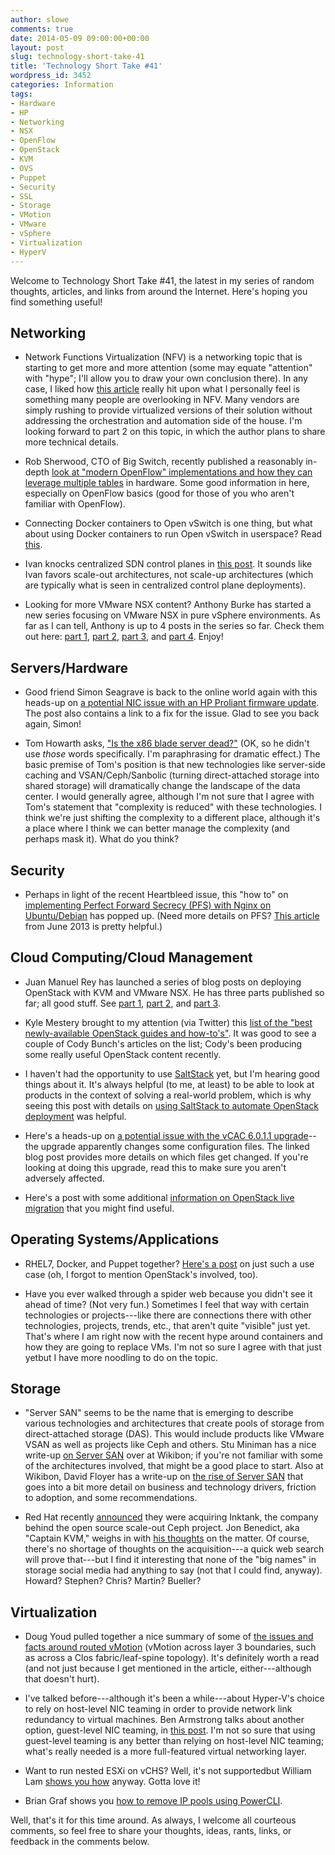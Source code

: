 ```yaml
---
author: slowe
comments: true
date: 2014-05-09 09:00:00+00:00
layout: post
slug: technology-short-take-41
title: 'Technology Short Take #41'
wordpress_id: 3452
categories: Information
tags:
- Hardware
- HP
- Networking
- NSX
- OpenFlow
- OpenStack
- KVM
- OVS
- Puppet
- Security
- SSL
- Storage
- VMotion
- VMware
- vSphere
- Virtualization
- HyperV
---
```


Welcome to Technology Short Take #41, the latest in my series of random thoughts, articles, and links from around the Internet. Here's hoping you find something useful!

## Networking

* Network Functions Virtualization (NFV) is a networking topic that is starting to get more and more attention (some may equate "attention" with "hype"; I'll allow you to draw your own conclusion there). In any case, I liked how [this article](http://getcloudify.org/2014/04/09/network_automation_NFV_cloud_orchestration.html) really hit upon what I personally feel is something many people are overlooking in NFV. Many vendors are simply rushing to provide virtualized versions of their solution without addressing the orchestration and automation side of the house. I'm looking forward to part 2 on this topic, in which the author plans to share more technical details.

* Rob Sherwood, CTO of Big Switch, recently published a reasonably in-depth [look at "modern OpenFlow" implementations and how they can leverage multiple tables](http://bigswitch.com/blog/2014/05/02/modern-openflow-and-sdn) in hardware. Some good information in here, especially on OpenFlow basics (good for those of you who aren't familiar with OpenFlow).

* Connecting Docker containers to Open vSwitch is one thing, but what about using Docker containers to run Open vSwitch in userspace? Read [this](https://github.com/dave-tucker/docker-ovs).

* Ivan knocks centralized SDN control planes in [this post](http://blog.ipspace.net/2014/05/does-centralized-control-plane-make.html). It sounds like Ivan favors scale-out architectures, not scale-up architectures (which are typically what is seen in centralized control plane deployments).

* Looking for more VMware NSX content? Anthony Burke has started a new series focusing on VMware NSX in pure vSphere environments. As far as I can tell, Anthony is up to 4 posts in the series so far. Check them out here: [part 1](http://networkinferno.net/installing-vmware-nsx-part-1), [part 2](http://networkinferno.net/installing-vmware-nsx-part-2), [part 3](http://networkinferno.net/installing-vmware-nsx-part-3), and [part 4](http://networkinferno.net/installing-vmware-nsx-part-4). Enjoy!

## Servers/Hardware

* Good friend Simon Seagrave is back to the online world again with this heads-up on [a potential NIC issue with an HP Proliant firmware update](http://techhead.co/hp-proliant-firmware-update-potential-nic-issue/). The post also contains a link to a fix for the issue. Glad to see you back again, Simon!

* Tom Howarth asks, ["Is the x86 blade server dead?"](http://www.virtualizationpractice.com/next-x86-hardware-industry-death-blade-format-25417/) (OK, so he didn't use _those_ words specifically. I'm paraphrasing for dramatic effect.) The basic premise of Tom's position is that new technologies like server-side caching and VSAN/Ceph/Sanbolic (turning direct-attached storage into shared storage) will dramatically change the landscape of the data center. I would generally agree, although I'm not sure that I agree with Tom's statement that "complexity is reduced" with these technologies. I think we're just shifting the complexity to a different place, although it's a place where I think we can better manage the complexity (and perhaps mask it). What do you think?

## Security

* Perhaps in light of the recent Heartbleed issue, this "how to" on [implementing Perfect Forward Secrecy (PFS) with Nginx on Ubuntu/Debian](http://www.howtoforge.com/ssl-perfect-forward-secrecy-in-nginx-webserver) has popped up. (Need more details on PFS? [This article](https://community.qualys.com/blogs/securitylabs/2013/06/25/ssl-labs-deploying-forward-secrecy) from June 2013 is pretty helpful.)

## Cloud Computing/Cloud Management

* Juan Manuel Rey has launched a series of blog posts on deploying OpenStack with KVM and VMware NSX. He has three parts published so far; all good stuff. See [part 1](http://jreypo.wordpress.com/2014/04/29/deploying-openstack-with-kvm-and-vmware-nsx-part-1-nsx-overview-and-initial-setup/), [part 2](http://jreypo.wordpress.com/2014/05/06/deploying-openstack-with-kvm-and-vmware-nsx-part-2-configure-nsx-transport-and-logical-network-views/), and [part 3](http://jreypo.wordpress.com/2014/05/07/deploying-openstack-with-kvm-and-vmware-nsx-part-3-kvm-hypervisor-and-gluster-storage-setup/).

* Kyle Mestery brought to my attention (via Twitter) this [list of the "best newly-available OpenStack guides and how-to's"](http://opensource.com/business/14/5/new-openstack-tutorials). It was good to see a couple of Cody Bunch's articles on the list; Cody's been producing some really useful OpenStack content recently.

* I haven't had the opportunity to use [SaltStack](http://docs.saltstack.com/en/latest/) yet, but I'm hearing good things about it. It's always helpful (to me, at least) to be able to look at products in the context of solving a real-world problem, which is why seeing this post with details on [using SaltStack to automate OpenStack deployment](http://csscorp.github.io/openstack-automation/) was helpful.

* Here's a heads-up on [a potential issue with the vCAC 6.0.1.1 upgrade](http://blog.alanrocks.com/?p=282)--the upgrade apparently changes some configuration files. The linked blog post provides more details on which files get changed. If you're looking at doing this upgrade, read this to make sure you aren't adversely affected.

* Here's a post with some additional [information on OpenStack live migration](http://kimizhang.wordpress.com/2013/08/26/openstack-vm-live-migration/) that you might find useful.

## Operating Systems/Applications

* RHEL7, Docker, and Puppet together? [Here's a post](http://shadow-soft.com/rhel7-docker-openstack-puppet-oh/) on just such a use case (oh, I forgot to mention OpenStack's involved, too).

* Have you ever walked through a spider web because you didn't see it ahead of time? (Not very fun.) Sometimes I feel that way with certain technologies or projects---like there are connections there with other technologies, projects, trends, etc., that aren't quite "visible" just yet. That's where I am right now with the recent hype around containers and how they are going to replace VMs. I'm not so sure I agree with that just yetbut I have more noodling to do on the topic.

## Storage

* "Server SAN" seems to be the name that is emerging to describe various technologies and architectures that create pools of storage from direct-attached storage (DAS). This would include products like VMware VSAN as well as projects like Ceph and others. Stu Miniman has a nice write-up [on Server SAN](http://wikibon.org/wiki/v/Server_SAN_Market_Definition) over at Wikibon; if you're not familiar with some of the architectures involved, that might be a good place to start. Also at Wikibon, David Floyer has a write-up on [the rise of Server SAN](http://wikibon.org/wiki/v/The_Rise_of_Server_SAN) that goes into a bit more detail on business and technology drivers, friction to adoption, and some recommendations.

* Red Hat recently [announced](http://www.redhat.com/about/news/press-archive/2014/4/red-hat-to-acquire-inktank-provider-of-ceph) they were acquiring Inktank, the company behind the open source scale-out Ceph project. Jon Benedict, aka "Captain KVM," weighs in with [his thoughts](http://captainkvm.com/2014/05/thoughts-on-red-hats-purchase-of-inktank/) on the matter. Of course, there's no shortage of thoughts on the acquisition---a quick web search will prove that---but I find it interesting that none of the "big names" in storage social media had anything to say (not that I could find, anyway). Howard? Stephen? Chris? Martin? Bueller?

## Virtualization

* Doug Youd pulled together a nice summary of some of [the issues and facts around routed vMotion](http://blog.cnidus.net/2014/05/09/why-routed-vmotion/) (vMotion across layer 3 boundaries, such as across a Clos fabric/leaf-spine topology). It's definitely worth a read (and not just because I get mentioned in the article, either---although that doesn't hurt).

* I've talked before---although it's been a while---about Hyper-V's choice to rely on host-level NIC teaming in order to provide network link redundancy to virtual machines. Ben Armstrong talks about another option, guest-level NIC teaming, in [this post](http://blogs.msdn.com/b/virtual_pc_guy/archive/2014/04/16/hyper-v-networking-nic-teaming.aspx). I'm not so sure that using guest-level teaming is any better than relying on host-level NIC teaming; what's really needed is a more full-featured virtual networking layer.

* Want to run nested ESXi on vCHS? Well, it's not supportedbut William Lam [shows you how](http://www.virtuallyghetto.com/2014/05/how-to-run-nested-esxi-on-the-vcloud-hybrid-service.html) anyway. Gotta love it!

* Brian Graf shows you [how to remove IP pools using PowerCLI](http://blogs.vmware.com/PowerCLI/2014/05/remove-ip-pools-using-powercli.html).

Well, that's it for this time around. As always, I welcome all courteous comments, so feel free to share your thoughts, ideas, rants, links, or feedback in the comments below.
